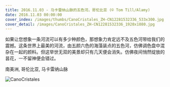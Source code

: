```yaml
---
title: 2016.11.03 - 马卡雷纳山脉的五色河，哥伦比亚 (© Tom Till/Alamy)
date: 2016.11.03 00:00:00
cover_index: /images/thumbs/CanoCristales_ZH-CN12281532336_533x300.jpg
cover_detail: /images/CanoCristales_ZH-CN12281532336_1920x1080.jpg
---
```


如果让您想象一条河流可以有多少种颜色，那想象力肯定远不及五色河带给我们的震撼。这条世界上最美的河流，由五颜六色的海藻装点的五色河，仿佛调色盘中混杂在一起的颜料。但这举世无双的美景却只有几天便会消失。仿佛夜间悄然绽放的昙花，一不留神便会错过。

南美洲, 哥伦比亚, 马卡雷纳山脉

![CanoCristales](/images/CanoCristales_ZH-CN12281532336_1920x1080.jpg)
